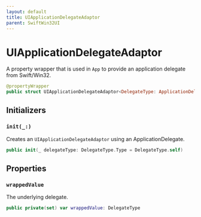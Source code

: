 ```yaml
---
layout: default
title: UIApplicationDelegateAdaptor
parent: SwiftWin32UI
---
```

# UIApplicationDelegateAdaptor

A property wrapper that is used in `App` to provide an application delegate
from Swift/Win32.

``` swift
@propertyWrapper
public struct UIApplicationDelegateAdaptor<DelegateType: ApplicationDelegate> 
```

## Initializers

### `init(_:)`

Creates an `UIApplicationDelegateAdaptor` using an ApplicationDelegate.

``` swift
public init(_ delegateType: DelegateType.Type = DelegateType.self) 
```

## Properties

### `wrappedValue`

The underlying delegate.

``` swift
public private(set) var wrappedValue: DelegateType
```
